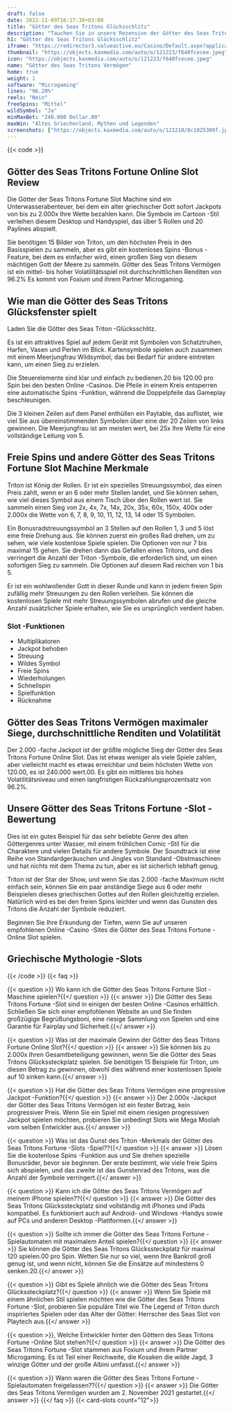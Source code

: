 ```yaml
---
draft: false
date: 2022-11-09T16:17:38+03:00
title: "Götter des Seas Tritons Glücksschlitz"
description: "Tauchen Sie in unsere Rezension der Götter des Seas Tritons Fortune Online Slot ein. Wir behandeln das Gameplay, die Funktionen und das, wo wir mit dem besten Casino -Bonus spielen können."
h1: "Götter des Seas Tritons Glücksschlitz"
iframe: "https://redirector3.valueactive.eu/Casino/Default.aspx?applicationid=4123&gameid=godsOfSeasTritonsFortuneDesktop&ul=no&playmode=demo&serverid=21113&lobbyURL=https://slotcatalog.com/en/slots/Gods-of-Seas-Triton-s-Fortune"
thumbnail: "https://objects.kaxmedia.com/auto/o/121223/f640fcecee.jpeg"
icon: "https://objects.kaxmedia.com/auto/o/121223/f640fcecee.jpeg"
name: "Götter des Seas Tritons Vermögen"
home: true
weight: 1
software: "Microgaming"
lines: "96.20%"
reels: "Nein"
freeSpins: "Mittel"
wildSymbol: "Ja"
minMaxBet: "240.000 Dollar.00"
maxWin: "Altes Griechenland, Mythen und Legenden"
screenshots: ["https://objects.kaxmedia.com/auto/o/121210/8c1025309f.jpeg"]
---
```


{{< code >}}<h2>Götter des Seas Tritons Fortune Online Slot Review</h2><p>Die Götter der Seas Tritons Fortune Slot Machine sind ein Unterwasserabenteuer, bei dem ein alter griechischer Gott sofort Jackpots von bis zu 2.000x Ihre Wette bezahlen kann. Die Symbole im Cartoon -Stil verleihen diesem Desktop und Handyspiel, das über 5 Rollen und 20 Paylines abspielt.</p><p>Sie benötigen 15 Bilder von Triton, um den höchsten Preis in den Basisspielen zu sammeln, aber es gibt ein kostenloses Spins -Bonus -Feature, bei dem es einfacher wird, einen großen Sieg von diesem mächtigen Gott der Meere zu sammeln. Götter des Seas Tritons Vermögen ist ein mittel- bis hoher Volatilitätsspiel mit durchschnittlichen Renditen von 96.2% Es kommt von Foxium und ihrem Partner Microgaming.</p><h2>Wie man die Götter des Seas Tritons Glücksfenster spielt</h2><p>Laden Sie die Götter des Seas Triton -Glücksschlitz.</p><p>Es ist ein attraktives Spiel auf jedem Gerät mit Symbolen von Schatztruhen, Harfen, Vasen und Perlen im Blick. Kartensymbole spielen auch zusammen mit einem Meerjungfrau Wildsymbol, das bei Bedarf für andere eintreten kann, um einen Sieg zu erzielen.</p><p>Die Steuerelemente sind klar und einfach zu bedienen.20 bis 120.00 pro Spin bei den besten Online -Casinos. Die Pfeile in einem Kreis entsperren eine automatische Spins -Funktion, während die Doppelpfeile das Gameplay beschleunigen.</p><p>Die 3 kleinen Zeilen auf dem Panel enthüllen ein Paytable, das auflistet, wie viel Sie aus übereinstimmenden Symbolen über eine der 20 Zeilen von links gewinnen. Die Meerjungfrau ist am meisten wert, bei 25x Ihre Wette für eine vollständige Leitung von 5.</p><h2>Freie Spins und andere Götter des Seas Tritons Fortune Slot Machine Merkmale</h2><p>Triton ist König der Rollen. Er ist ein spezielles Streuungssymbol, das einen Preis zahlt, wenn er an 6 oder mehr Stellen landet, und Sie können sehen, wie viel dieses Symbol aus einem Tisch über den Rollen wert ist. Sie sammeln einen Sieg von 2x, 4x, 7x, 14x, 20x, 35x, 60x, 150x, 400x oder 2.000x die Wette von 6, 7, 8, 9, 10, 11, 12, 13, 14 oder 15 Symbolen.</p><p>Ein Bonusradstreuungssymbol an 3 Stellen auf den Rollen 1, 3 und 5 löst eine freie Drehung aus. Sie können zuerst ein großes Rad drehen, um zu sehen, wie viele kostenlose Spiele spielen. Die Optionen von nur 7 bis maximal 15 gehen. Sie drehen dann das Gefallen eines Tritons, und dies verringert die Anzahl der Triton -Symbole, die erforderlich sind, um einen sofortigen Sieg zu sammeln. Die Optionen auf diesem Rad reichen von 1 bis 5.</p><p>Er ist ein wohlwollender Gott in dieser Runde und kann in jedem freien Spin zufällig mehr Streuungen zu den Rollen verleihen. Sie können die kostenlosen Spiele mit mehr Streuungssymbolen abrufen und die gleiche Anzahl zusätzlicher Spiele erhalten, wie Sie es ursprünglich verdient haben.</p><h3>
Slot -Funktionen</h3><ul>
<li></span>
Multiplikatoren</li>
<li></span>
Jackpot behoben</li>
<li></span>
Streuung</li>
<li></span>
Wildes Symbol</li>
<li></span>
Freie Spins</li>
<li></span>
Wiederholungen</li>
<li></span>
Schnellspin</li>
<li></span>
Spielfunktion</li>
<li></span>
Rücknahme</li></ul><h2>Götter des Seas Tritons Vermögen maximaler Siege, durchschnittliche Renditen und Volatilität</h2><p>Der 2.000 -fache Jackpot ist der größte mögliche Sieg der Götter des Seas Tritons Fortune Online Slot.  Das ist etwas weniger als viele Spiele zahlen, aber vielleicht macht es etwas erreichbar und beim höchsten Wette von 120.00, es ist 240.000 wert.00. Es gibt ein mittleres bis hohes Volatilitätsniveau und einen langfristigen Rückzahlungsprozentsatz von 96.2%.</p><h2>Unsere Götter des Seas Tritons Fortune -Slot -Bewertung</h2><p>Dies ist ein gutes Beispiel für das sehr beliebte Genre des alten Göttergenres unter Wasser, mit einem fröhlichen Comic -Stil für die Charaktere und vielen Details für andere Symbole. Der Soundtrack ist eine Reihe von Standardgeräuschen und Jingles von Standard -Obstmaschinen und hat nichts mit dem Thema zu tun, aber es ist sicherlich lebhaft genug.</p><p>Triton ist der Star der Show, und wenn Sie das 2.000 -fache Maximum nicht einfach sein, können Sie ein paar anständige Siege aus 6 oder mehr Beispielen dieses griechischen Gottes auf den Rollen gleichzeitig erzielen. Natürlich wird es bei den freien Spins leichter und wenn das Gunsten des Tritons die Anzahl der Symbole reduziert.</p><p>Beginnen Sie Ihre Erkundung der Tiefen, wenn Sie auf unseren empfohlenen Online -Casino -Sites die Götter des Seas Tritons Fortune -Online Slot spielen.</p><h2>Griechische Mythologie -Slots</h2>
{{< /code >}}
{{< faq >}}

{{< question >}} Wo kann ich die Götter des Seas Tritons Fortune Slot -Maschine spielen?{{</ question >}}
{{< answer >}} Die Götter des Seas Tritons Fortune -Slot sind in einigen der besten Online -Casinos erhältlich. Schließen Sie sich einer empfohlenen Website an und Sie finden großzügige Begrüßungsboni, eine riesige Sammlung von Spielen und eine Garantie für Fairplay und Sicherheit.{{</ answer >}}

{{< question >}} Was ist der maximale Gewinn der Götter des Seas Tritons Fortune Online Slot?{{</ question >}}
{{< answer >}} Sie können bis zu 2.000x Ihren Gesamtbeteiligung gewinnen, wenn Sie die Götter des Seas Tritons Glückssteckplatz spielen. Sie benötigen 15 Beispiele für Triton, um diesen Betrag zu gewinnen, obwohl dies während einer kostenlosen Spiele auf 10 sinken kann.{{</ answer >}}

{{< question >}} Hat die Götter des Seas Tritons Vermögen eine progressive Jackpot -Funktion?{{</ question >}}
{{< answer >}} Der 2.000x -Jackpot der Götter des Seas Tritons Vermögen ist ein fester Betrag, kein progressiver Preis. Wenn Sie ein Spiel mit einem riesigen progressiven Jackpot spielen möchten, probieren Sie unbedingt Slots wie Mega Moolah vom selben Entwickler aus.{{</ answer >}}

{{< question >}} Was ist das Gunst des Triton -Merkmals der Götter des Seas Tritons Fortune -Slots -Spiel??{{</ question >}}
{{< answer >}} Lösen Sie die kostenlose Spins -Funktion aus und Sie drehen spezielle Bonusräder, bevor sie beginnen. Der erste bestimmt, wie viele freie Spins sich abspielen, und das zweite ist das Gunstenrad des Tritons, was die Anzahl der Symbole verringert.{{</ answer >}}

{{< question >}} Kann ich die Götter des Seas Tritons Vermögen auf meinem iPhone spielen??{{</ question >}}
{{< answer >}} Die Götter des Seas Tritons Glückssteckplatz sind vollständig mit iPhones und iPads kompatibel. Es funktioniert auch auf Android- und Windows -Handys sowie auf PCs und anderen Desktop -Plattformen.{{</ answer >}}

{{< question >}} Sollte ich immer die Götter des Seas Tritons Fortune -Spielautomaten mit maximalem Anteil spielen?{{</ question >}}
{{< answer >}} Sie können die Götter des Seas Tritons Glückssteckplatz für maximal 120 spielen.00 pro Spin. Wetten Sie nur so viel, wenn Ihre Bankroll groß genug ist, und wenn nicht, können Sie die Einsätze auf mindestens 0 senken.20.{{</ answer >}}

{{< question >}} Gibt es Spiele ähnlich wie die Götter des Seas Tritons Glückssteckplatz?{{</ question >}}
{{< answer >}} Wenn Sie Spiele mit einem ähnlichen Stil spielen möchten wie die Götter des Seas Tritons Fortune -Slot, probieren Sie populäre Titel wie The Legend of Triton durch inspiriertes Spielen oder das Alter der Götter: Herrscher des Seas Slot von Playtech aus.{{</ answer >}}

{{< question >}}, Welche Entwickler hinter den Göttern des Seas Tritons Fortune -Online Slot stehen?{{</ question >}}
{{< answer >}} Die Götter des Seas Tritons Fortune -Slot stammen aus Foxium und ihrem Partner Microgaming. Es ist Teil einer Reichweite, die Kosaken die wilde Jagd, 3 winzige Götter und der große Albini umfasst.{{</ answer >}}

{{< question >}} Wann waren die Götter des Seas Tritons Fortune -Spielautomaten freigelassen??{{</ question >}}
{{< answer >}} Die Götter des Seas Tritons Vermögen wurden am 2. November 2021 gestartet.{{</ answer >}}
{{</ faq >}}
{{< card-slots count="12">}}
